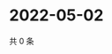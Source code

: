# 2022-05-02

共 0 条

<!-- BEGIN WEIBO -->
<!-- 最后更新时间 Mon May 02 2022 07:00:44 GMT+0800 (China Standard Time) -->

<!-- END WEIBO -->
